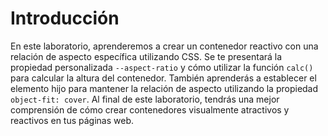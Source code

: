 # Introducción

En este laboratorio, aprenderemos a crear un contenedor reactivo con una relación de aspecto específica utilizando CSS. Se te presentará la propiedad personalizada `--aspect-ratio` y cómo utilizar la función `calc()` para calcular la altura del contenedor. También aprenderás a establecer el elemento hijo para mantener la relación de aspecto utilizando la propiedad `object-fit: cover`. Al final de este laboratorio, tendrás una mejor comprensión de cómo crear contenedores visualmente atractivos y reactivos en tus páginas web.
